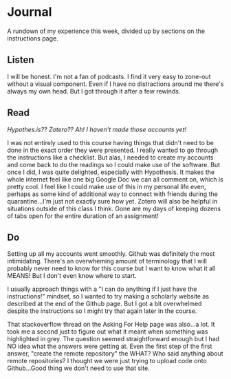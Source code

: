 # Journal
A rundown of my experience this week, divided up by sections on the instructions page.
## Listen
I will be honest. I'm not a fan of podcasts. I find it very easy to zone-out without a visual component. Even if I have no distractions around me there's always my own head. But I got through it after a few rewinds.
## Read
*Hypothes.is?? Zotero?? Ah! I haven't made those accounts yet!*

I was not entirely used to this course having things that didn't need to be done in the exact order they were presented. I really wanted to go through the instructions like a checklist. But alas, I needed to create my accounts and come back to do the readings so I could make use of the software. But once I did, I was quite delighted, especially with Hypothesis. It makes the whole internet feel like one big Google Doc we can all comment on, which is pretty cool. I feel like I could make use of this in my personal life even, perhaps as some kind of additional way to connect with friends during the quarantine...I'm just not exactly sure how yet. Zotero will also be helpful in situations outside of this class I think. Gone are my days of keeping dozens of tabs open for the entire duration of an assignment!
## Do
Setting up all my accounts went smoothly. Github was definitely the most intimidating. There's an overwheming amount of terminology that I will probably never need to know for this course but I want to know what it all MEANS! But I don't even know where to start. 

I usually approach things with a "I can do anything if I just have the instructions!" mindset, so I wanted to try making a scholarly website as described at the end of the Github page. But I got a bit overwhelmed despite the instructions so I might try that again later in the course. 

That stackoverflow thread on the Asking For Help page was also...a lot. It took me a second just to figure out what it meant when something was highlighted in grey. The question seemed straightforward enough but I had NO idea what the answers were getting at. Even the first step of the first answer, "create the remote repository" the WHAT? Who said anything about remote repositories? I thought we were just trying to upload code onto Github...Good thing we don't need to use that site.

